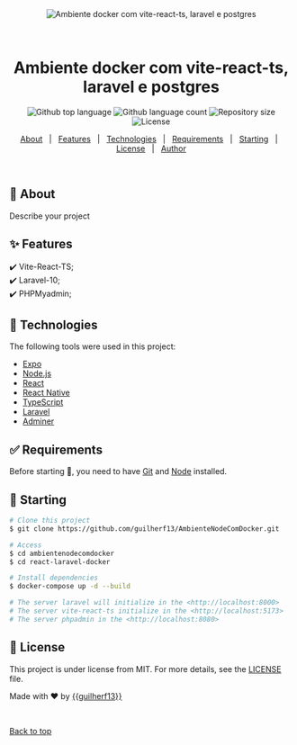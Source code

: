 <div align="center" id="top"> 
  <img src="./.github/app.gif" alt="Ambiente docker com vite-react-ts, laravel e postgres" />

  &#xa0;

  <!-- <a href="https://ambientenodecomdocker.netlify.app">Demo</a> -->
</div>

<h1 align="center">Ambiente docker com vite-react-ts, laravel e postgres</h1>

<p align="center">
  <img alt="Github top language" src="https://img.shields.io/github/languages/top/{{guilherf13}}/ambientenodecomdocker?color=56BEB8">

  <img alt="Github language count" src="https://img.shields.io/github/languages/count/{{guilherf13}}/ambientenodecomdocker?color=56BEB8">

  <img alt="Repository size" src="https://img.shields.io/github/repo-size/{{guilherf13}}/ambientenodecomdocker?color=56BEB8">

  <img alt="License" src="https://img.shields.io/github/license/{{guilherf13}}/ambientenodecomdocker?color=56BEB8">

  <!-- <img alt="Github issues" src="https://img.shields.io/github/issues/{{guilherf13}}/ambientenodecomdocker?color=56BEB8" /> -->

  <!-- <img alt="Github forks" src="https://img.shields.io/github/forks/{{guilherf13}}/ambientenodecomdocker?color=56BEB8" /> -->

  <!-- <img alt="Github stars" src="https://img.shields.io/github/stars/{{guilherf13}}/ambientenodecomdocker?color=56BEB8" /> -->
</p>

<!-- Status -->

<!-- <h4 align="center"> 
	🚧  AmbienteNodeComDocker 🚀 Under construction...  🚧
</h4> 

<hr> -->

<p align="center">
  <a href="#dart-about">About</a> &#xa0; | &#xa0; 
  <a href="#sparkles-features">Features</a> &#xa0; | &#xa0;
  <a href="#rocket-technologies">Technologies</a> &#xa0; | &#xa0;
  <a href="#white_check_mark-requirements">Requirements</a> &#xa0; | &#xa0;
  <a href="#checkered_flag-starting">Starting</a> &#xa0; | &#xa0;
  <a href="#memo-license">License</a> &#xa0; | &#xa0;
  <a href="https://github.com/{{YOUR_GITHUB_USERNAME}}" target="_blank">Author</a>
</p>

<br>

## :dart: About ##

Describe your project

## :sparkles: Features ##

:heavy_check_mark: Vite-React-TS;\
:heavy_check_mark: Laravel-10;\
:heavy_check_mark: PHPMyadmin;

## :rocket: Technologies ##

The following tools were used in this project:

- [Expo](https://expo.io/)
- [Node.js](https://nodejs.org/en/)
- [React](https://pt-br.reactjs.org/)
- [React Native](https://reactnative.dev/)
- [TypeScript](https://www.typescriptlang.org/)
- [Laravel](https://laravel.com/docs/10.x)
- [Adminer](https://www.adminer.org/)

## :white_check_mark: Requirements ##

Before starting :checkered_flag:, you need to have [Git](https://git-scm.com) and [Node](https://nodejs.org/en/) installed.

## :checkered_flag: Starting ##

```bash
# Clone this project
$ git clone https://github.com/guilherf13/AmbienteNodeComDocker.git

# Access
$ cd ambientenodecomdocker
$ cd react-laravel-docker

# Install dependencies
$ docker-compose up -d --build

# The server laravel will initialize in the <http://localhost:8000>
# The server vite-react-ts initialize in the <http://localhost:5173>
# The server phpadmin in the <http://localhost:8080>
```

## :memo: License ##

This project is under license from MIT. For more details, see the [LICENSE](LICENSE.md) file.


Made with :heart: by <a href="https://github.com/{{guilherf13}}" target="_blank">{{guilherf13}}</a>

&#xa0;

<a href="#top">Back to top</a>
